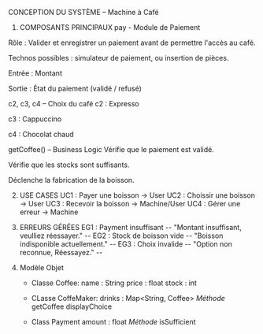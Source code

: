 CONCEPTION DU SYSTÈME – Machine à Café


 1. COMPOSANTS PRINCIPAUX
 pay   - Module de Paiement

Rôle : Valider et enregistrer un paiement avant de permettre l'accès au café.

Technos possibles : simulateur de paiement, ou insertion de pièces.

Entrée : Montant 

Sortie : État du paiement (validé / refusé)

c2, c3, c4 – Choix du café
c2 : Expresso

c3 : Cappuccino

c4 : Chocolat chaud

getCoffee() – Business Logic
Vérifie que le paiement est validé.

Vérifie que les stocks sont suffisants.

Déclenche la fabrication de la boisson.


 2. USE CASES 
UC1 : Payer une boisson -> User
UC2 : Choissir une boisson -> User
UC3 : Recevoir la boisson -> Machine/User
UC4 : Gérer une erreur -> Machine


 3. ERREURS GÉRÉES
EG1 : Payment insuffisant -- "Montant insuffisant, veulliez réessayer." --
EG2 : Stock de boisson vide -- "Boisson indisponible actuellement." --
EG3 : Choix invalide -- "Option non reconnue, Réessayez." --

 4. Modèle Objet
    - Classe Coffee:
        name : String
        price : float
        stock : int

    - CLasse CoffeMaker:
        drinks : Map<String, Coffee>
        *Méthode*
        getCoffee
        displayChoice

    - Class Payment
        amount : float 
        *Méthode*
        isSufficient
